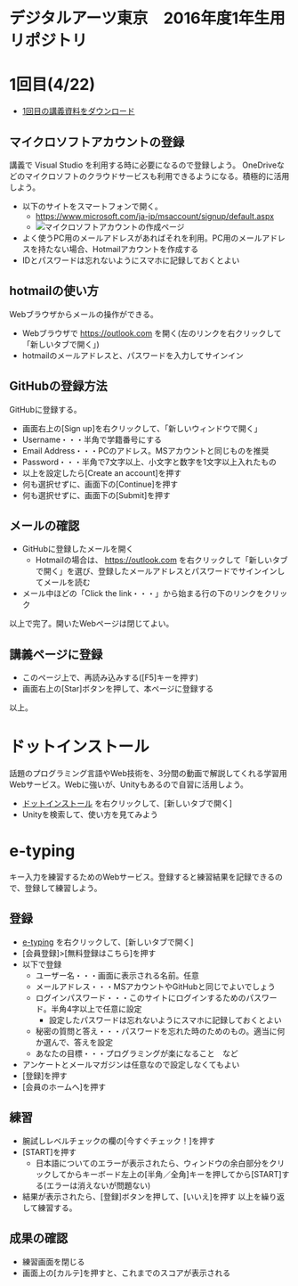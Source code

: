 # デジタルアーツ東京　2016年度1年生用リポジトリ

# 1回目(4/22)
- [1回目の講義資料をダウンロード](https://github.com/tanakaedu/dat161-haru/blob/master/00_2016.1.pptx?raw=true)

## マイクロソフトアカウントの登録
講義で Visual Studio を利用する時に必要になるので登録しよう。
OneDriveなどのマイクロソフトのクラウドサービスも利用できるようになる。積極的に活用しよう。

- 以下のサイトをスマートフォンで開く。
  - https://www.microsoft.com/ja-jp/msaccount/signup/default.aspx
  - ![マイクロソフトアカウントの作成ページ](https://github.com/tanakaedu/dat161-haru/blob/master/00_microsoftaccount.gif "マイクロソフトアカウントの作成ページ")
- よく使うPC用のメールアドレスがあればそれを利用。PC用のメールアドレスを持たない場合、Hotmailアカウントを作成する
- IDとパスワードは忘れないようにスマホに記録しておくとよい

## hotmailの使い方
Webブラウザからメールの操作ができる。

- Webブラウザで https://outlook.com を開く(左のリンクを右クリックして「新しいタブで開く」)
- hotmailのメールアドレスと、パスワードを入力してサインイン

## GitHubの登録方法
GitHubに登録する。

- 画面右上の[Sign up]を右クリックして、「新しいウィンドウで開く」
- Username・・・半角で学籍番号にする
- Email Address・・・PCのアドレス。MSアカウントと同じものを推奨
- Password・・・半角で7文字以上、小文字と数字を1文字以上入れたもの
- 以上を設定したら[Create an account]を押す
- 何も選択せずに、画面下の[Continue]を押す
- 何も選択せずに、画面下の[Submit]を押す

## メールの確認
- GitHubに登録したメールを開く
  - Hotmailの場合は、 https://outlook.com を右クリックして「新しいタブで開く」を選び、登録したメールアドレスとパスワードでサインインしてメールを読む
- メール中ほどの「Click the link・・・」から始まる行の下のリンクをクリック

以上で完了。開いたWebページは閉じてよい。

## 講義ページに登録
- このページ上で、再読み込みする([F5]キーを押す)
- 画面右上の[Star]ボタンを押して、本ページに登録する

以上。


# ドットインストール
話題のプログラミング言語やWeb技術を、3分間の動画で解説してくれる学習用Webサービス。Webに強いが、Unityもあるので自習に活用しよう。

- [ドットインストール](http://dotinstall.com/) を右クリックして、[新しいタブで開く]
- Unityを検索して、使い方を見てみよう


# e-typing
キー入力を練習するためのWebサービス。登録すると練習結果を記録できるので、登録して練習しよう。

## 登録
- [e-typing](http://www.e-typing.ne.jp/) を右クリックして、[新しいタブで開く]
- [会員登録]>[無料登録はこちら]を押す
- 以下で登録
  - ユーザー名・・・画面に表示される名前。任意
  - メールアドレス・・・MSアカウントやGitHubと同じでよいでしょう
  - ログインパスワード・・・このサイトにログインするためのパスワード。半角4字以上で任意に設定
    - 設定したパスワードは忘れないようにスマホに記録しておくとよい
  - 秘密の質問と答え・・・パスワードを忘れた時のためのもの。適当に何か選んで、答えを設定
  - あなたの目標・・・プログラミングが楽になること　など
- アンケートとメールマガジンは任意なので設定しなくてもよい
- [登録]を押す
- [会員のホームへ]を押す

## 練習
- 腕試しレベルチェックの欄の[今すぐチェック！]を押す
- [START]を押す
  - 日本語についてのエラーが表示されたら、ウィンドウの余白部分をクリックしてからキーボード左上の[半角／全角]キーを押してから[START]する(エラーは消えないが問題ない)
- 結果が表示されたら、[登録]ボタンを押して、[いいえ]を押す
以上を繰り返して練習する。

## 成果の確認
- 練習画面を閉じる
- 画面上の[カルテ]を押すと、これまでのスコアが表示される

